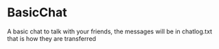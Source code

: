 # BasicChat

A basic chat to talk with your friends, the messages will be in chatlog.txt that is how they are transferred
